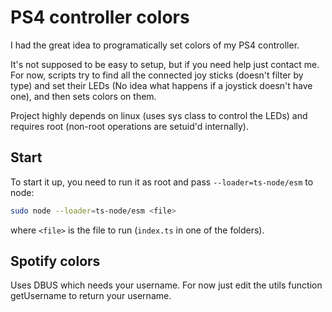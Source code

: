 # PS4 controller colors

I had the great idea to programatically set colors of my PS4 controller.

It's not supposed to be easy to setup, but if you need help just contact me. For now, scripts try to find all the connected joy sticks (doesn't filter by type) and set their LEDs (No idea what happens if a joystick doesn't have one), and then sets colors on them.

Project highly depends on linux (uses sys class to control the LEDs) and requires root (non-root operations are setuid'd internally).

## Start

To start it up, you need to run it as root and pass `--loader=ts-node/esm` to node:

```sh
sudo node --loader=ts-node/esm <file>
```

where `<file>` is the file to run (`index.ts` in one of the folders).

## Spotify colors

Uses DBUS which needs your username. For now just edit the utils function getUsername to return your username.
